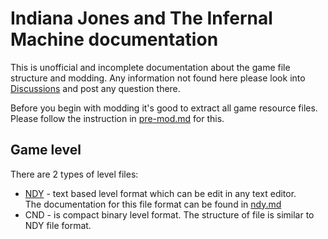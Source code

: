 # Indiana Jones and The Infernal Machine documentation
This is unofficial and incomplete documentation about the game file structure and modding. Any information not found here please look into [Discussions](https://github.com/Jones3D-The-Infernal-Engine/Documentation/discussions) and post any question there.

Before you begin with modding it's good to extract all game resource files.  
Please follow the instruction in [pre-mod.md](pre-mod.md) for this.

## Game level 
There are 2 types of level files:
* [NDY](ndy.md) - text based level format which can be edit in any text editor.  
The documentation for this file format can be found in [ndy.md](ndy.md)
* CND - is compact binary level format. The structure of file is similar to NDY file format.